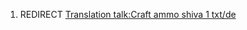 1.  REDIRECT [Translation talk:Craft ammo shiva 1
    txt/de](Translation_talk:Craft_ammo_shiva_1_txt/de "wikilink")